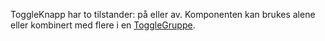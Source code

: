 ToggleKnapp har to tilstander: på eller av. Komponenten kan brukes alene eller kombinert med flere i en [ToggleGruppe](/components/togglegruppe).